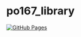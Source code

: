 # po167_library

[![GitHub Pages](https://img.shields.io/static/v1?label=GitHub+Pages&message=+&color=brightgreen&logo=github)](https://potato167.github.io/po167_library/)
